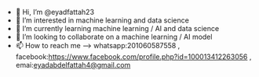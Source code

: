 - 👋 Hi, I’m @eyadfattah23
- 👀 I’m interested in machine learning and data science
- 🌱 I’m currently learning machine learning / AI and data science 
- 💞️ I’m looking to collaborate on a machine learning / AI model 
- 📫 How to reach me --> whatsapp:201060587558 , facebook:https://www.facebook.com/profile.php?id=100013412263056 , emai:eyadabdelfattah4@gmail.com

<!---
eyadfattah23/eyadfattah23 is a ✨ special ✨ repository because its `README.md` (this file) appears on your GitHub profile.
You can click the Preview link to take a look at your changes.
--->
